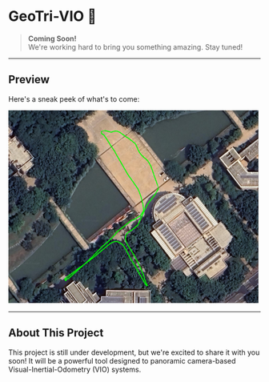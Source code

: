 # GeoTri-VIO 🚀

> ​**Coming Soon!**  
> We're working hard to bring you something amazing. Stay tuned!

---

## Preview

Here's a sneak peek of what's to come:

![Project Preview](./demo/preview.png)

---

## About This Project

This project is still under development, but we're excited to share it with you soon! It will be a powerful tool designed to panoramic camera-based Visual-Inertial-Odometry (VIO) systems.